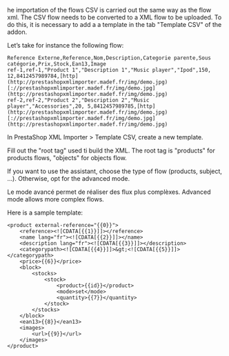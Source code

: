 he importation of the flows CSV is carried out the same way as the flow xml. The CSV flow needs to be converted to a XML flow to be uploaded. To do this, it is necessary to add a a template in the tab "Template CSV" of the addon.

Let’s take for instance the following flow:

```
Reference Externe,Reference,Nom,Description,Categorie parente,Sous catégorie,Prix,Stock,Ean13,Image
ref-1,ref-1,"Product 1","Description 1","Music player","Ipod",150, 12,8412457989784,[http](http://prestashopxmlimporter.madef.fr/img/demo.jpg)[://prestashopxmlimporter.madef.fr/img/demo.jpg](http://prestashopxmlimporter.madef.fr/img/demo.jpg)
ref-2,ref-2,"Product 2","Description 2","Music player","Accessories",20, 5,8412457989785,[http](http://prestashopxmlimporter.madef.fr/img/demo.jpg)[://prestashopxmlimporter.madef.fr/img/demo.jpg](http://prestashopxmlimporter.madef.fr/img/demo.jpg)
```


In  PrestaShop XML Importer > Template CSV, create a new template.

Fill out the "root tag" used ti build the XML. The root tag is "products" for products flows, "objects" for objects flow.

If you want to use the assistant, choose the type of flow (products, subject, ...). Otherwise, opt for the advanced mode.

Le mode avancé permet de réaliser des flux plus complèxes.
Advanced mode allows more complex flows.

Here is a sample template:

```
<product external-reference="{{0}}">
    <reference><![CDATA[{{1}}]]></reference>
    <name lang="fr"><![CDATA[{{2}}]]></name>
    <description lang="fr"><![CDATA[{{3}}]]></description>
    <categorypath><![CDATA[{{4}}]]>&gt;<![CDATA[{{5}}]]></categorypath>
    <price>{{6}}</price>
    <block>
        <stocks>
            <stock>
                <product>{{id}}</product>
                <mode>set</mode>
                <quantity>{{7}}</quantity>
            </stock>
        </stocks>
    </block>
    <ean13>{{8}}</ean13>
    <images>
        <url>{{9}}</url>
    </images>
</product>
```
